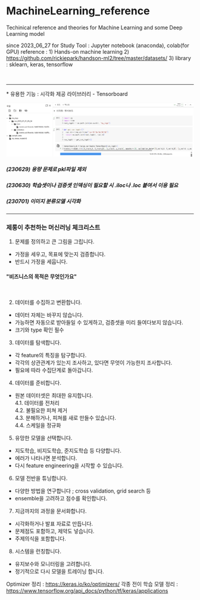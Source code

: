 # MachineLearning_reference
Techinical reference and theories for Machine Learning and some Deep Learning model

since 2023_06_27 for Study
Tool : Jupyter notebook (anaconda), colab(for GPU)
reference : 1) Hands-on machine learning
2) https://github.com/rickiepark/handson-ml2/tree/master/datasets/
3) library : sklearn, keras, tensorflow

<br>
<hr>
* 유용한 기능 : 시각화 제공 라이브러리 - Tensorboard

![Alt text](image.png)

##### (230629) 용량 문제로 pkl파일 제외
##### (230630) 학습셋이나 검증셋 인덱싱이 필요할 시 .iloc나 .loc 붙여서 이용 필요
##### (230701) 이미지 분류모델 시각화

<hr>

### 제롱이 추천하는 머신러닝 체크리스트

1. 문제를 정의하고 큰 그림을 그립니다.
- 가정을 세우고, 목표에 맞는지 검증합니다.
- 반드시 가정을 세웁니다.

#### "비즈니스의 목적은 무엇인가요"
<br>

2. 데이터를 수집하고 변환합니다.
- 데이터 자체는 바꾸지 않습니다.
- 가능하면 자동으로 받아들일 수 있게하고, 검증셋을 미리 들여다보지 않습니다.
- 크기와 type 확인 필수


3. 데이터를 탐색합니다.
- 각 feature의 특징을 탐구합니다.
- 각각의 상관관계가 있는지 조사하고, 있다면 무엇이 가능한지 조사합니다.
- 필요에 따라 수집단계로 돌아갑니다.


4. 데이터를 준비합니다.
- 원본 데이터셋은 최대한 유지합니다.<br>
 4.1. 데이터를 전처리<br>
 4.2. 불필요한 피쳐 제거<br>
 4.3. 분해하거나, 피쳐를 새로 만들수 있습니다.<br>
 4.4. 스케일을 정규화<br>

5. 유망한 모델을 선택합니다.
- 지도학습, 비지도학습, 준지도학습 등 다양합니다.
- 에러가 나타나면 분석합니다.
- 다시 feature engineering을 시작할 수 있습니다.


6. 모델 전반을 튜닝합니다.
- 다양한 방법을 연구합니다 ; cross validation, grid search 등
- ensemble을 고려하고 점수를 확인합니다.


7. 지금까지의 과정을 문서화합니다.
- 시각화하거나 발표 자료로 만듭니다.
- 문제점도 포함하고, 제약도 넣습니다.
- 주제의식을 포함합니다.

8. 시스템을 런칭합니다.
- 유지보수와 모니터링을 고려합니다.
- 정기적으로 다시 모델을 트레이닝 합니다.

Optimizer 정리 : https://keras.io/ko/optimizers/
각종 전이 학습 모델 정리 : https://www.tensorflow.org/api_docs/python/tf/keras/applications